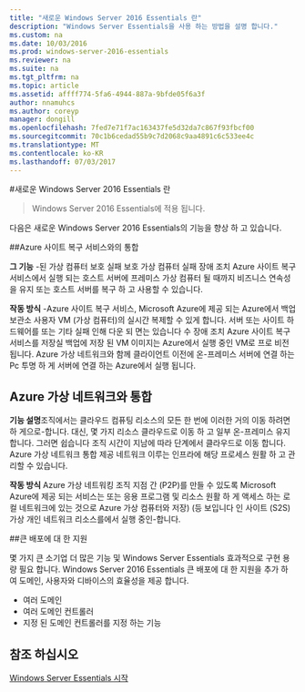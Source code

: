 ```yaml
---
title: "새로운 Windows Server 2016 Essentials 란"
description: "Windows Server Essentials을 사용 하는 방법을 설명 합니다."
ms.custom: na
ms.date: 10/03/2016
ms.prod: windows-server-2016-essentials
ms.reviewer: na
ms.suite: na
ms.tgt_pltfrm: na
ms.topic: article
ms.assetid: affff774-5fa6-4944-887a-9bfde05f6a3f
author: nnamuhcs
ms.author: coreyp
manager: dongill
ms.openlocfilehash: 7fed7e71f7ac163437fe5d32da7c867f93fbcf00
ms.sourcegitcommit: 70c1b6cedad55b9c7d2068c9aa4891c6c533ee4c
ms.translationtype: MT
ms.contentlocale: ko-KR
ms.lasthandoff: 07/03/2017
---
```

#<a name="whats-new-in-windows-server-2016-essentials"></a>새로운 Windows Server 2016 Essentials 란

> Windows Server 2016 Essentials에 적용 됩니다.

다음은 새로운 Windows Server 2016 Essentials의 기능을 향상 하 고 있습니다.

##[<a name="integration-with-azure-site-recovery-services"></a>Azure 사이트 복구 서비스와의 통합](azure-site-recovery-services-integration.md)

**그 기능** -된 가상 컴퓨터 보호 실패 보호 가상 컴퓨터 실패 장애 조치 Azure 사이트 복구 서비스에서 실행 되는 호스트 서버에 프레미스 가상 컴퓨터 될 때까지 비즈니스 연속성을 유지 또는 호스트 서버를 복구 하 고 사용할 수 있습니다. 

**작동 방식** -Azure 사이트 복구 서비스, Microsoft Azure에 제공 되는 Azure에서 백업 보관소 사용자 VM (가상 컴퓨터)의 실시간 복제할 수 있게 합니다. 서버 또는 사이트 하드웨어를 또는 기타 실패 인해 다운 되 면는 있습니다 수 장애 조치 Azure 사이트 복구 서비스를 저장실 백업에 저장 된 VM 이미지는 Azure에서 실행 중인 VM로 프로 비전 됩니다. Azure 가상 네트워크와 함께 클라이언트 이전에 온-프레미스 서버에 연결 하는 Pc 투명 하 게 서버에 연결 하는 Azure에서 실행 됩니다.     
                                                                                                                                                                                                                                                                                                               

## [<a name="integration-with-azure-virtual-network"></a>Azure 가상 네트워크와 통합](azure-virtual-network-integration.md)

**기능 설명**조직에서는 클라우드 컴퓨팅 리소스의 모든 한 번에 이러한 거의 이동 하려면 하 게으로-합니다. 대신, 몇 가지 리소스 클라우드로 이동 하 고 일부 온-프레미스 유지 합니다. 그러면 쉽습니다 조직 시간이 지남에 따라 단계에서 클라우드로 이동 합니다. Azure 가상 네트워크 통합 제공 네트워크 이루는 인프라에 해당 프로세스 원활 하 고 관리할 수 있습니다.

**작동 방식** Azure 가상 네트워킹 조직 지점 간 (P2P)를 만들 수 있도록 Microsoft Azure에 제공 되는 서비스는 또는 응용 프로그램 및 리소스 원활 하 게 액세스 하는 로컬 네트워크에 있는 것으로 Azure 가상 컴퓨터와 저장) (등 보입니다 인 사이트 (S2S) 가상 개인 네트워크 리소스를에서 실행 중인-합니다.



##[<a name="support-for-larger-deployments"></a>큰 배포에 대 한 지원](support-for-larger-deployments.md) 

몇 가지 큰 소기업 더 많은 기능 및 Windows Server Essentials 효과적으로 구현 용량 필요 합니다. Windows Server 2016 Essentials 큰 배포에 대 한 지원을 추가 하 여 도메인, 사용자와 디바이스의 효율성을 제공 합니다.                                                                                                                                                                                                 

 - 여러 도메인
 - 여러 도메인 컨트롤러                                                                                                                                                                                                                                        
 - 지정 된 도메인 컨트롤러를 지정 하는 기능                                                                                                                                                                                                                   
                                                                                                                                                                                                                                                                                                                                                                                                                                                                                                                                                                                                                                                                                                       

<a name="see-also"></a>참조 하십시오
--------

[Windows Server Essentials 시작](get-started.md)
